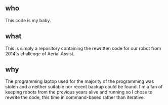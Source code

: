 ## who

This code is my baby.

## what

This is simply a repository containing the rewritten code for our robot from 2014's challenge of Aerial Assist. 

## why

The programming laptop used for the majority of the programming was stolen and a neither suitable nor recent backup could be found. I'm a fan of keeping robots from the previous years alive and running so I chose to rewrite the code, this time in command-based rather than iterative. 

